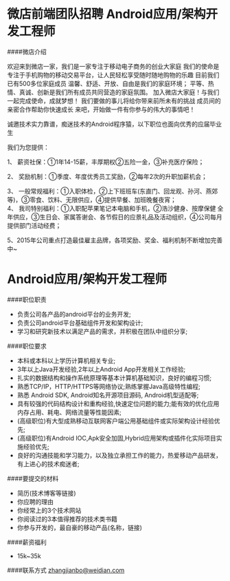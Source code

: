微店前端团队招聘 Android应用/架构开发工程师
==========

####微店介绍

欢迎来到微店一家，我们是一家专注于移动电子商务的创业大家庭
我们的使命是专注于手机购物的移动交易平台，让人民轻松享受随时随地购物的乐趣
目前我们已有500多位家庭成员
温馨、舒适、开放、自由是我们的家庭环境；
平等、热情、真诚、创新是我们所有成员共同营造的家庭氛围。
加入微店大家庭！与我们一起完成使命，成就梦想！
我们要做的事儿将给你带来前所未有的挑战
成员间的亲密合作帮助你快速成长
来吧，开始做一件有你参与的伟大的事情吧！


诚邀技术实力靠谱，痴迷技术的Android程序猿，以下职位也面向优秀的应届毕业生               
                              
我们为您提供：                
                              
1、 薪资社保：①1年14-15薪，丰厚期权②五险一金，③补充医疗保险；                
                              
2、 奖励机制：①季度、年度优秀员工奖励，②每年2次的升职加薪机会；                
                              
3、 一般常规福利：①入职体检，②上下班班车(东直门、回龙观、孙河、燕郊等)，③零食、饮料、无限供应，④提供早餐、加班晚餐夜宵；                                  
4、 我司特别福利：①入职配苹果笔记本电脑和手机，②浩沙健身、按摩保健 全年供应，③生日会、家属答谢会、各节假日的应景礼品及活动组织，④公司每月提供部门活动经费；                
                              
5、2015年公司重点打造最佳雇主品牌，各项奖励、奖金、福利机制不断增加完善中~

Android应用/架构开发工程师
==========
####职位职责
- 负责公司各产品的android平台的业务开发;
- 负责公司android平台基础组件开发和架构设计;
- 学习和研究新技术以满足产品的需求，并积极在团队中组织分享;

####职位要求
- 本科或本科以上学历计算机相关专业;
- 3年以上Java开发经验,2年以上Android App开发相关工作经验;
- 扎实的数据结构和操作系统原理等基本计算机基础知识，良好的编程习惯;
- 熟悉TCP/IP，HTTP/HTTPS等网络协议;熟练掌握Java高级特性编程;
- 熟悉 Android SDK, Android知名开源项目源码, Android机型适配等;
- 具有较强的代码结构设计和重构经验,快速定位问题的能力;能有效的优化应用内存占用、耗电、网络流量等性能因素;
- (高级职位)有大型成熟移动互联网客户端公用基础组件或实际架构设计经验优先;
- (高级职位)有Android IOC,Apk安全加固,Hybrid应用架构或插件化实际项目实施经验优先;
- 良好的沟通技能和学习能力，以及独立承担工作的能力，热爱移动产品研发，有上进心的技术痴迷者;

####要提交的材料
- 简历(技术博客等链接)
- 你应聘的理由
- 你经常上的3个技术网站
- 你阅读过的3本值得推荐的技术类书籍
- 你参与开发的，最自豪的移动产品(名称，链接) 

####薪资福利
- 15k~35k  

####联系方式
[zhangjianbo@weidian.com](mailto:zhangjianbo@weidian.com)  
